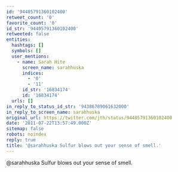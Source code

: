 ```yaml
---
id: '94405791360102400'
retweet_count: '0'
favorite_count: '0'
id_str: '94405791360102400'
retweeted: false
entities:
  hashtags: []
  symbols: []
  user_mentions:
    - name: Sarah Hite
      screen_name: sarahhuska
      indices:
        - '0'
        - '11'
      id_str: '16834174'
      id: '16834174'
  urls: []
in_reply_to_status_id_str: '94386789061632000'
in_reply_to_screen_name: sarahhuska
original_url: https://twitter.com/jth/status/94405791360102400
date: '2011-07-22T13:57:49.000Z'
sitemap: false
robots: noindex
reply: true
title: '@sarahhuska Sulfur blows out your sense of smell.'
---
```


@sarahhuska Sulfur blows out your sense of smell.